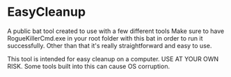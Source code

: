 # EasyCleanup
A public bat tool created to use with a few different tools
Make sure to have RogueKillerCmd.exe in your root folder with this bat in order to run it successfully.
Other than that it's really straightforward and easy to use.

This tool is intended for easy cleanup on a computer. USE AT YOUR OWN RISK. Some tools built into this can cause OS corruption.

